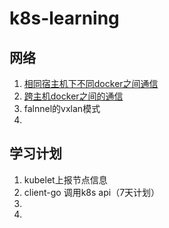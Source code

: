 # k8s-learning

## 网络
1. [相同宿主机下不同docker之间通信](./network/相同宿主机下的dcoker之间通信.md)
2. [跨主机docker之间的通信](./network/跨主机docker之间的通信.md)
3. falnnel的vxlan模式
4. 



## 学习计划
1. kubelet上报节点信息
2. client-go 调用k8s api（7天计划）
3. 
4.
